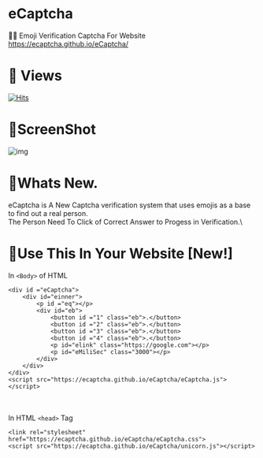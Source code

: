 # eCaptcha
👷‍♂️ Emoji Verification Captcha For Website
https://ecaptcha.github.io/eCaptcha/

# 👀 Views
[![Hits](https://hits.seeyoufarm.com/api/count/incr/badge.svg?url=https%3A%2F%2Fgithub.com%2FeCaptcha%2FeCaptcha&count_bg=%2379C83D&title_bg=%23555555&icon=&icon_color=%23E7E7E7&title=hits&edge_flat=false)](https://hits.seeyoufarm.com)
<script type="text/javascript" src="//rf.revolvermaps.com/0/0/8.js?i=5o1w060sxa4&amp;m=6&amp;c=ff0000&amp;cr1=ffffff&amp;f=arial&amp;l=33" async="async"></script>

# 📸ScreenShot

![img](https://cdn.discordapp.com/attachments/881041463834714122/882865855795458098/unknown.png)

# 🤔Whats New.
eCaptcha is A New Captcha verification system that uses emojis as a base to find out a real person.\
The Person Need To Click of Correct Answer to Progess in Verification.\


# 🥳Use This In Your Website [New!]

In `<Body>` of HTML
```
<div id ="eCaptcha">
    <div id="einner">
        <p id ="eq"></p>
        <div id="eb">
            <button id ="1" class="eb">.</button>
            <button id ="2" class="eb">.</button>
            <button id ="3" class="eb">.</button>
            <button id ="4" class="eb">.</button>
            <p id="elink" class="https://google.com"></p>
            <p id="eMiliSec" class="3000"></p>
        </div>
    </div>
</div>
<script src="https://ecaptcha.github.io/eCaptcha/eCaptcha.js"></script>
```
\
\
In HTML `<head>` Tag

```
<link rel="stylesheet" href="https://ecaptcha.github.io/eCaptcha/eCaptcha.css">
<script src="https://ecaptcha.github.io/eCaptcha/unicorn.js"></script>
```
